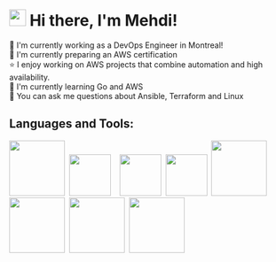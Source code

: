 # <img src="https://raw.githubusercontent.com/iampavangandhi/iampavangandhi/master/gifs/Hi.gif" width="30px"> Hi there, I'm Mehdi!

🏢 I'm currently working as a DevOps Engineer in Montreal!</br>
🌱 I'm currently preparing an AWS certification</br>
⭐ I enjoy working on AWS projects that combine automation and high availability.</br>
🌱 I'm currently learning Go and AWS</br>
💬 You can ask me questions about Ansible, Terraform and Linux</br>

## Languages and Tools:
<div>
  <img width=100px src="https://logos-world.net/wp-content/uploads/2020/09/Linux-Logo-700x394.png">&nbsp;
  <img width=75px src="https://www.datocms-assets.com/2885/1620155117-brandhcterraformverticalcolorwhite.svg">&nbsp;&nbsp;&nbsp;
  <img width=75px src="https://static-00.iconduck.com/assets.00/ansible-icon-2048x2048-mc4z634w.png">&nbsp;
  <img width=75px src="https://upload.wikimedia.org/wikipedia/commons/thumb/9/93/Amazon_Web_Services_Logo.svg/1024px-Amazon_Web_Services_Logo.svg.png">&nbsp;
  <img width=100px src="https://upload.wikimedia.org/wikipedia/commons/thumb/0/05/Go_Logo_Blue.svg/2560px-Go_Logo_Blue.svg.png">&nbsp;
  <img width=100px src="https://www.liblogo.com/img-logo/ng283nb2a-nginx-logo-nginx-logo.png">&nbsp;
  <img width=100px src="https://www.docker.com/wp-content/uploads/2022/03/vertical-logo-monochromatic.png">&nbsp;  
  <img width=100px src="https://upload.wikimedia.org/wikipedia/commons/thumb/8/82/Gnu-bash-logo.svg/2560px-Gnu-bash-logo.svg.png">&nbsp;  
</div>

</br>

<!--
**MehdiBenIT/MehdiBenIT** is a ✨ _special_ ✨ repository because its `README.md` (this file) appears on your GitHub profile.

Here are some ideas to get you started:

- 🔭 I’m currently working on ...
- 🌱 I’m currently learning ...
- 👯 I’m looking to collaborate on ...
- 🤔 I’m looking for help with ...
- 💬 Ask me about ...
- 📫 How to reach me: ...
- 😄 Pronouns: ...
- ⚡ Fun fact: ...
-->
